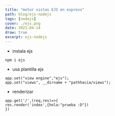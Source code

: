 ```yaml
---
title: "motor vistas EJS en express"
path: blog/ejs-nodejs
tags: [nodejs]
cover: ./ejs.png
date: 2021-04-14
draw: true
excerpt: ejs-nodejs
---
```


- instala ejs

```
npm i ejs
```

- usa plantilla ejs

```
app.set("view engine","ejs");
app.set("views", __dirname + "pathhacia/views");
```

- renderizar

```
app.get('/',(req,res)=>{
res.render('index',{hola:"prueba :D"})
})

```
